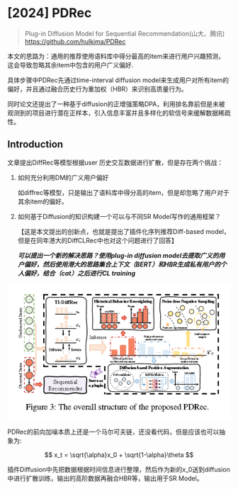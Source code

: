 # [2024] PDRec

> Plug-in Diffusion Model for Sequential Recommendation(山大、腾讯)
> https://github.com/hulkima/PDRec


本文的思路为：通用的推荐使用语料库中得分最高的item来进行用户兴趣预测，这会导致忽略其余item中包含的用户广义偏好.


具体步骤中PDRec先通过time-interval diffusion model来生成用户对所有item的偏好，并且通过融合历史行为重加权（HBR）来识别高质量行为。

同时论文还提出了一种基于diffusion的正增强策略DPA，利用排名靠前但是未被观测到的项目进行潜在正样本，引入信息丰富并且多样化的软信号来缓解数据稀疏性。


## Introduction

文章提出DiffRec等模型根据user 历史交互数据进行扩散，但是存在两个挑战：
1. 如何充分利用DM的广义用户偏好
   
   如diffrec等模型，只是输出了语料库中得分高的item，但是却忽略了用户对于其余item的偏好。

2. 如何基于Diffusion的知识构建一个可以与不同SR Model写作的通用框架？

    【这是本文提出的创新点，也就是提出了插件化序列推荐Diff-based model，但是在同年港大的DiffCLRec中也对这个问题进行了回答】

    ***可以提出一个新的解决思路？使用plug-in diffusion model去提取广义的用户偏好，然后使用港大的思路集合上下文（BERT）和HBR生成私有用户的个人偏好，结合（cat）之后进行CL training***


![](figure1.png)

PDRec的前向加噪本质上还是一个马尔可夫链，还没看代码，但是应该也可以抽象为:

$$
x_t = \sqrt{\alpha}x_0 + \sqrt{1-\alpha}\theta
$$

插件Diffusion中先把数据根据时间信息进行整理，然后作为新的x_0送到diffusion中进行扩散训练，输出的高阶数据再融合HBR等，输出用于SR Model。

